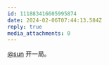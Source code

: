 ```yaml
---
id: 111883416605995874
date: 2024-02-06T07:44:13.584Z
reply: true
media_attachments: 0
---
```


[@sun](https://ow3.cn/users/sun) 开一局。

